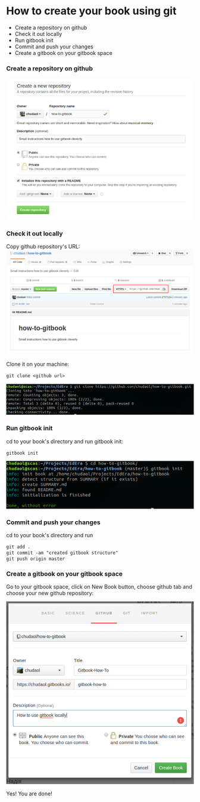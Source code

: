 # How to create your book using git

* Create a repository on github
* Check it out locally
* Run gitbook init
* Commit and push your changes
* Create a gitbook on your gitbook space

### Create a repository on github

![](../img/create-new-repo.png)

### Check it out locally

Copy github repository's URL:
![](../img/copy-github-url.png)

Clone it on your machine:

    git clone <github url>
    
![](../img/clone-to-local.png)

### Run gitbook init

cd to your book's directory and run gitbook init:

    gitbook init
    
![](../img/init-gitbook.png)

### Commit and push your changes

cd to your book's directory and run

    git add .
    git commit -am "created gitbook structure"
    git push origin master
    
### Create a gitbook on your gitbook space

Go to your gitbook space, click on New Book button, choose github tab and choose your new github repository:

![](../img/create-gitbook.png)

Yes! You are done!

